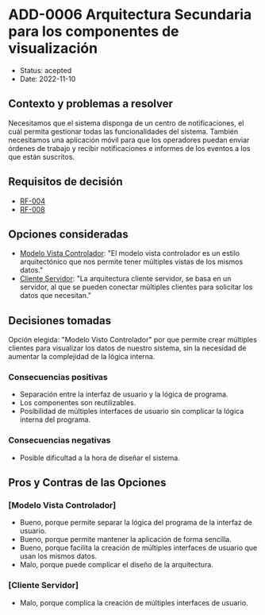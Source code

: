 # ADD-0006 Arquitectura Secundaria para los componentes de visualización

* Status: acepted
* Date: 2022-11-10

## Contexto y problemas a resolver

Necesitamos que el sistema disponga de un centro de notificaciones, el cuál permita gestionar todas las funcionalidades del sistema. También necesitamos una aplicación móvil para que los operadores puedan enviar órdenes de trabajo y recibir notificaciones e informes de los eventos a los que están suscritos.

## Requisitos de decisión

* [RF-004](../requisitos/RF-004.md)
* [RF-008](../requisitos/RF-008.md)

## Opciones consideradas

* [Modelo Vista Controlador](https://www.freecodecamp.org/news/the-model-view-controller-pattern-mvc-architecture-and-frameworks-explained/): "El modelo vista controlador es un estilo arquitectónico que nos permite tener múltiples vistas de los mismos datos."
* [Cliente Servidor](https://docs.microsoft.com/es-es/azure/architecture/guide/architecture-styles/n-tier): "La arquitectura cliente servidor, se basa en un servidor, al que se pueden conectar múltiples clientes para solicitar los datos que necesitan."

## Decisiones tomadas

Opción elegida: "Modelo Visto Controlador" por que permite crear múltiples clientes para visualizar los datos de nuestro sistema, sin la necesidad de aumentar la complejidad de la lógica interna.

### Consecuencias positivas <!-- optional -->

* Separación entre la interfaz de usuario y la lógica de programa.
* Los componentes son reutilizables.
* Posibilidad de múltiples interfaces de usuario sin complicar la lógica interna del programa.

### Consecuencias negativas <!-- optional -->

* Posible dificultad a la hora de diseñar el sistema.

## Pros y Contras de las Opciones

### [Modelo Vista Controlador]

* Bueno, porque permite separar la lógica del programa de la interfaz de usuario.
* Bueno, porque permite mantener la aplicación de forma sencilla.
* Bueno, porque facilita la creación de múltiples interfaces de usuario que usan los mismos datos.
* Malo, porque puede complicar el diseño de la arquitectura.

### [Cliente Servidor]

* Malo, porque complica la creación de múltiples interfaces de usuario.

